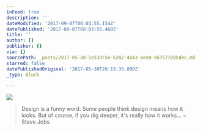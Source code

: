 ```yaml
---
inFeed: true
description: ''
dateModified: '2017-09-07T08:03:55.154Z'
datePublished: '2017-09-07T08:03:55.469Z'
title: ''
author: []
publisher: {}
via: {}
sourcePath: _posts/2017-05-30-1e533c5e-6282-4a43-aee8-d6757728bdec.md
starred: false
datePublishedOriginal: '2017-05-30T20:19:35.890Z'
_type: Blurb

---
```

![](https://the-grid-user-content.s3-us-west-2.amazonaws.com/83bdc04e-c9d4-45f2-baaa-003c356e96d7.jpg)

> Design is a funny word. Some people think design means how it looks. But of course, if you dig deeper, it's really how it works... ~ Steve Jobs
>